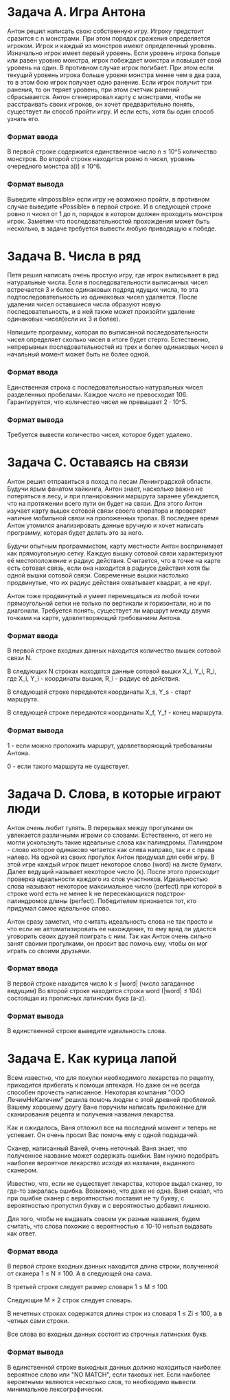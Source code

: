 # Задача A. Игра Антона
Антон решил написать свою собственную игру. Игроку предстоит сразится с n монстрами. При этом порядок сражения определяется игроком. Игрок и каждый из монстров имеют определенный уровень. Изначально игрок имеет первый уровень. Если уровень игрока больше или равен уровню монстра, игрок побеждает монстра и повышает свой уровень на один. В противном случае игрок погибает. При этом если текущий уровень игрока больше уровня монстра менее чем в два раза, то в этом бою игрок получает одно ранение. Если игрок получит три ранения, то он теряет уровень, при этом счетчик ранений сбрасывается. Антон сгенерировал карту с монстрами, чтобы не расстраивать своих игроков, он хочет предварительно понять, существует ли способ пройти игру. И если есть, хотя бы один способ узнать его.

### Формат ввода
В первой строке содержится единственное число n ≤ 10^5 количество монстров. Во второй строке находится ровно n чисел, уровень очередного монстра a[i] ≤ 10^6.

### Формат вывода
Выведите «Impossible» если игру не возможно пройти, в противном случае выведите «Possible» в первой строке. И в следующей строке ровно n чисел от 1 до n, порядок в котором должен проходить монстров игрок. Заметим что последовательностей прохождения может быть несколько, в задаче требуется вывести любую приводящую к победе.

# Задача B. Числа в ряд

Петя решил написать очень простую игру, где игрок выписывает в ряд натуральные числа. Если в последовательности выписанных чисел встречается 3 и более одинаковых подряд идущих числа, то эта подпоследовательность из одинаковых чисел удаляется. После удаления чисел оставшиеся числа образуют новую последовательность, и в ней также может произойти удаление одинаковых чисел(если их 3 и более).

Напишите программу, которая по выписанной последовательности чисел определяет сколько чисел в итоге будет стерто. Естественно, непрерывных последовательностей из трех и более одинаковых чисел в начальный момент может быть не более одной.

### Формат ввода
Единственная строка с последовательностью натуральных чисел разделенных пробелами. Каждое число не превосходит 106. Гарантируется, что количество чисел не превышает 2 ⋅ 10^5.

### Формат вывода
Требуется вывести количество чисел, которое будет удалено.

# Задача C. Оставаясь на связи

Антон решил отправиться в поход по лесам Ленинградской области. Будучи ярым фанатом хайкинга, Антон знает, насколько важно не потеряться в лесу, и при планировании маршрута заранее убеждается, что на протяжении всего пути он будет на связи. Для этого Антон изучает карту вышек сотовой связи своего оператора и проверяет наличие мобильной связи на проложенных тропах. В последнее время Антон утомился анализировать данные вручную и хочет написать программу, которая будет делать это за него.

Будучи опытным программистом, карту местности Антон воспринимает как прямоугольную сетку. Каждую вышку сотовой связи характеризуют её местоположение и радиус действия. Считается, что в точке на карте есть сотовая связь, если она находится в радиусе действия хотя бы одной вышки сотовой связи. Современные вышки настолько продвинутые, что их радиус действия охватывает квадрат, а не круг.

Антон тоже продвинутый и умеет перемещаться из любой точки прямоугольной сетки не только по вертикали и горизонтали, но и по диагонали. Требуется понять, существует ли маршрут между двумя точками на карте, удовлетворяющий требованиям Антона.

### Формат ввода
В первой строке входных данных находится количество вышек сотовой связи N.

В следующих N строках находятся данные сотовой вышки 
X_i, Y_i, R_i, где X_i, Y_i  - координаты вышки, R_i - радиус её действия.

В следующей строке передаются координаты X_s, Y_s - старт маршрута.

В следующей строке передаются координаты X_f, Y_f - конец маршрута.


### Формат вывода

1 - если можно проложить маршрут, удовлетворяющий требованиям Антона.

0 - если такого маршрута не существует.

# Задача D. Слова, в которые играют люди

Антон очень любит гулять. В перерывах между прогулками он увлекается различными играми со словами. Естественно, от него не могли ускользнуть такие идеальные слова как палиндромы. Палиндром - слово которое одинаково читается как слева направо, так и с права налево. На одной из своих прогулок Антон придумал для себя игру. В этой игре каждый игрок пишет некоторое слово (word) на листе бумаги. Далее ведущий называет некоторое число (k). После этого происходит проверка идеальности каждого из слов участников. Идеальностью слова называют некоторое максимальное число (perfect) при которой в строке word есть не менее k не пересекающихся подстрок-палиндромов длины (perfect). Победителем признается тот, кто придумал самое идеальное слово.

Антон сразу заметил, что считать идеальность слова не так просто и что если не автоматизировать ее нахождение, то ему вряд ли удастся уговорить своих друзей поиграть с ним. Так как Антон очень сильно занят своими прогулками, он просит вас помочь ему, чтобы он мог играть со своими друзьями.

### Формат ввода
В первой строке находится число k ≤ |word| (число загаданное ведущим) Во второй строке находится строка word (|word| ≤ 104) состоящая из прописных латинских букв (a-z).

### Формат вывода
В единственной строке выведите идеальность слова.

# Задача E. Как курица лапой

Всем известно, что для покупки необходимого лекарства по рецепту, приходится прибегать к помощи аптекаря. Но даже он не всегда способен прочесть написанное. Некоторая компания "ООО ЛечимНеКалечим" решила помочь людям с этой древней проблемой. Вашему хорошему другу Ване поручили написать приложение для сканирования рецепта и получения названия лекарства.

Как и ожидалось, Ваня отложил все на последний момент и теперь не успевает. Он очень просит Вас помочь ему с одной подзадачей.

Сканер, написанный Ваней, очень неточный. Ваня знает, что полученное название может содержать ошибки. Вам нужно подобрать наиболее вероятное лекарство исходя из названия, выданного сканером.

Известно, что, если не существует лекарства, которое выдал сканер, то где-то закралась ошибка. Возможно, что даже не одна. Ваня сказал, что при ошибке сканер с вероятностью  поставил не ту букву, с вероятностью  пропустил букву и с вероятностью  добавил лишнюю.

Для того, чтобы не выдавать совсем уж разные названия, будем считать, что слова похожие с вероятностью ≤ 10-10 нельзя выдавать как ответ.

### Формат ввода
В первой строке входных данных находится длина строки, полученной от сканера 1 ≤ N ≤ 100. А в следующей она сама.

В третьей строке следует размер словаря 1 ≤ M ≤ 100.

Следующие M × 2 строк следует словарь.

В нечетных строках содержатся длины строк из словаря 1 ≤ Zi ≤ 100, а в четных сами строки.

Все слова во входных данных состоят из строчных латинских букв.

### Формат вывода
В единственной строке выходных данных должно находиться наиболее вероятное слово или "NO MATCH", если таковых нет. Если наиболее вероятными являются несколько слов, то необходимо вывести минимальное лексографически.
